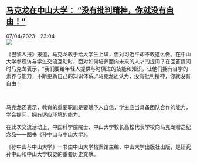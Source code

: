 <!--1680902103000-->
[马克龙在中山大学： “没有批判精神，你就没有自由！”](https://www.rfi.fr/cn/%E6%B3%95%E5%9B%BD/20230407-%E9%A9%AC%E5%85%8B%E9%BE%99%E5%9C%A8%E4%B8%AD%E5%B1%B1%E5%A4%A7%E5%AD%A6-%E6%B2%A1%E6%9C%89%E6%89%B9%E5%88%A4%E7%B2%BE%E7%A5%9E%EF%BC%8C%E4%BD%A0%E5%B0%B1%E6%B2%A1%E6%9C%89%E8%87%AA%E7%94%B1)
------

<div>07/04/2023 - 23:04</div><img src="https://s.rfi.fr/media/display/b69e7430-d587-11ed-9f31-005056bf30b7/w:1280/p:16x9/24369115lpw-24371812-article-jpg_9443343_660x287.png"><p><strong></strong></p><div><p>《巴黎人报》报道，马克龙敢于给大学生上课，但对习近平却不敢这么做。在中山大学参观访与学生交流互动时，面对如何培养面向未来的人才的提问？在回答提问时马克龙表示，“我们要给年轻人提供与时俱进的技能和知识，让他们拥有自学的素养与能力，不断更新自己的知识体系。”马克龙还认为，没有批判精神，你就没有自由！</p><p> </p><p>马克龙还表示，教育的重要职能是要赋予人自信，学生应当具备团队合作的能力，学会提问，拥有适应环境的能力。</p><p>在此次交流活动上，中国科学院院士、中山大学校长高松代表学校向马克龙赠送纪念品——图书《孙中山与中山大学》。</p><p>《孙中山与中山大学》一书由中山大学档案馆主编、中山大学出版社出版，是研究孙中山和中山大学校史的重要历史文献。</p><p> </p><div data-selfpromo-newsletter></div><div data-selfpromo-app></div></div>
